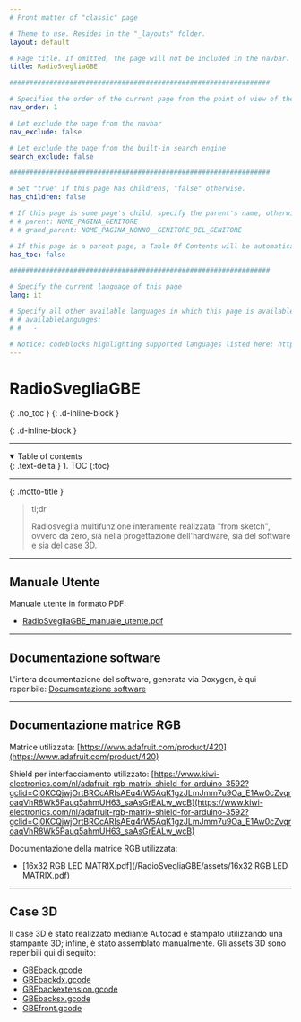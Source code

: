 ```yaml
---
# Front matter of "classic" page

# Theme to use. Resides in the "_layouts" folder.
layout: default

# Page title. If omitted, the page will not be included in the navbar.
title: RadioSvegliaGBE

#################################################################

# Specifies the order of the current page from the point of view of the navbar. Can have repetition in the numbers, for parent-child hierarchies.
nav_order: 1

# Let exclude the page from the navbar
nav_exclude: false

# Let exclude the page from the built-in search engine
search_exclude: false

#################################################################

# Set "true" if this page has childrens, "false" otherwise.
has_children: false

# If this page is some page's child, specify the parent's name, otherwise comment out the option. If this page is some page's grandchild, specify grandparent's name, otherwise comment out the option.
# # parent: NOME_PAGINA_GENITORE
# # grand_parent: NOME_PAGINA_NONNO__GENITORE_DEL_GENITORE

# If this page is a parent page, a Table Of Contents will be automatically generated containing all related child pages. Use the option below to disable this functionality. Should always be set to "false".
has_toc: false

#################################################################

# Specify the current language of this page
lang: it

# Specify all other available languages in which this page is available. If there's no other language in addition to "lang", comment out this option.
# # availableLanguages:
# #   - 

# Notice: codeblocks highlighting supported languages listed here: https://www.fabriziomusacchio.com/blog/2021-08-11-Syntax_Highlighting_in_Jekyll/
---
```


# RadioSvegliaGBE
{: .no_toc }
{: .d-inline-block }

<div id="projects-label-1"></div>
{: .d-inline-block }

<script type="module">
  selfsustainable_fill_labels_state("projects-label-1");
</script>

<div id="projects-label-2"></div>

<script type="module">
  selfsustainable_fill_labels_state("projects-label-2");
</script>

---

<!-- Table of contents -->
<details open markdown="block">
  <summary>
    Table of contents
  </summary>
  {: .text-delta }
1. TOC
{:toc}
</details>

---

{: .motto-title }
> <p class="blockquote-title-fixer-purple">tl;dr</p>
>
> Radiosveglia multifunzione interamente realizzata "from sketch", ovvero da zero, sia nella progettazione dell'hardware, sia del software e sia del case 3D.

---

## Manuale Utente

Manuale utente in formato PDF:

- <i class="fa-solid fa-file-pdf fa-2x"></i> [RadioSvegliaGBE_manuale_utente.pdf](/RadioSvegliaGBE/assets/RadioSvegliaGBE_manuale_utente.pdf)

---

## Documentazione software

L'intera documentazione del software, generata via Doxygen, è qui reperibile: [Documentazione software](/RadioSvegliaGBE/pages/it/PartialSourceCodeDocumentation/doxygen/html/index.html)

---

## Documentazione matrice RGB

Matrice utilizzata: [https://www.adafruit.com/product/420](https://www.adafruit.com/product/420)

Shield per interfacciamento utilizzato: [https://www.kiwi-electronics.com/nl/adafruit-rgb-matrix-shield-for-arduino-3592?gclid=Cj0KCQjwjOrtBRCcARIsAEq4rW5AqK1gzJLmJmm7u9Oa_E1Aw0cZvqroaqVhR8Wk5Pauq5ahmUH63_saAsGrEALw_wcB](https://www.kiwi-electronics.com/nl/adafruit-rgb-matrix-shield-for-arduino-3592?gclid=Cj0KCQjwjOrtBRCcARIsAEq4rW5AqK1gzJLmJmm7u9Oa_E1Aw0cZvqroaqVhR8Wk5Pauq5ahmUH63_saAsGrEALw_wcB)

Documentazione della matrice RGB utilizzata:

- <i class="fa-solid fa-file-pdf fa-2x"></i> [16x32 RGB LED MATRIX.pdf](/RadioSvegliaGBE/assets/16x32 RGB LED MATRIX.pdf)

---

## Case 3D

Il case 3D è stato realizzato mediante Autocad e stampato utilizzando una stampante 3D; infine, è stato assemblato manualmente. Gli assets 3D sono reperibili qui di seguito:

- <i class="fa-solid fa-cube fa-2x"></i> <i class="fa-solid fa-file-code fa-2x"></i> [GBEback.gcode](/RadioSvegliaGBE/src/gcodes/GBEback.gcode)
- <i class="fa-solid fa-cube fa-2x"></i> <i class="fa-solid fa-file-code fa-2x"></i> [GBEbackdx.gcode](/RadioSvegliaGBE/src/gcodes/GBEbackdx.gcode)
- <i class="fa-solid fa-cube fa-2x"></i> <i class="fa-solid fa-file-code fa-2x"></i> [GBEbackextension.gcode](/RadioSvegliaGBE/src/gcodes/GBEbackextension.gcode)
- <i class="fa-solid fa-cube fa-2x"></i> <i class="fa-solid fa-file-code fa-2x"></i> [GBEbacksx.gcode](/RadioSvegliaGBE/src/gcodes/GBEbacksx.gcode)
- <i class="fa-solid fa-cube fa-2x"></i> <i class="fa-solid fa-file-code fa-2x"></i> [GBEfront.gcode](/RadioSvegliaGBE/src/gcodes/GBEfront.gcode)
